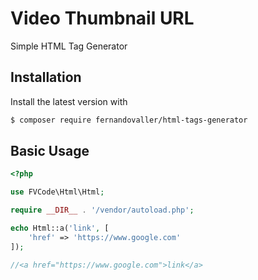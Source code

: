 # Video Thumbnail URL

Simple HTML Tag Generator

## Installation

Install the latest version with

```bash
$ composer require fernandovaller/html-tags-generator
```

## Basic Usage

```php
<?php

use FVCode\Html\Html;

require __DIR__ . '/vendor/autoload.php';

echo Html::a('link', [
    'href' => 'https://www.google.com'
]);

//<a href="https://www.google.com">link</a>
```
